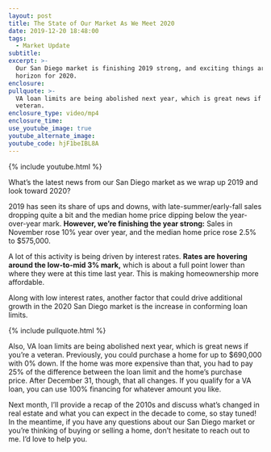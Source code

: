 ```yaml
---
layout: post
title: The State of Our Market As We Meet 2020
date: 2019-12-20 18:48:00
tags:
  - Market Update
subtitle:
excerpt: >-
  Our San Diego market is finishing 2019 strong, and exciting things are on the
  horizon for 2020.
enclosure:
pullquote: >-
  VA loan limits are being abolished next year, which is great news if you’re a
  veteran.
enclosure_type: video/mp4
enclosure_time:
use_youtube_image: true
youtube_alternate_image:
youtube_code: hjF1beIBL8A
---
```


{% include youtube.html %}

What’s the latest news from our San Diego market as we wrap up 2019 and look toward 2020?

2019 has seen its share of ups and downs, with late-summer/early-fall sales dropping quite a bit and the median home price dipping below the year-over-year mark. **However, we’re finishing the year strong:** Sales in November rose 10% year over year, and the median home price rose 2.5% to $575,000.&nbsp;

A lot of this activity is being driven by interest rates. **Rates are hovering around the low-to-mid 3% mark,** which is about a full point lower than where they were at this time last year. This is making homeownership more affordable.&nbsp;

Along with low interest rates, another factor that could drive additional growth in the 2020 San Diego market is the increase in conforming loan limits.&nbsp;

{% include pullquote.html %}

Also, VA loan limits are being abolished next year, which is great news if you’re a veteran. Previously, you could purchase a home for up to $690,000 with 0% down. If the home was more expensive than that, you had to pay 25% of the difference between the loan limit and the home’s purchase price. After December 31, though, that all changes. If you qualify for a VA loan, you can use 100% financing for whatever amount you like.&nbsp;

Next month, I’ll provide a recap of the 2010s and discuss what’s changed in real estate and what you can expect in the decade to come, so stay tuned\! In the meantime, if you have any questions about our San Diego market or you’re thinking of buying or selling a home, don’t hesitate to reach out to me. I’d love to help you.&nbsp;<br>&nbsp;

&nbsp;